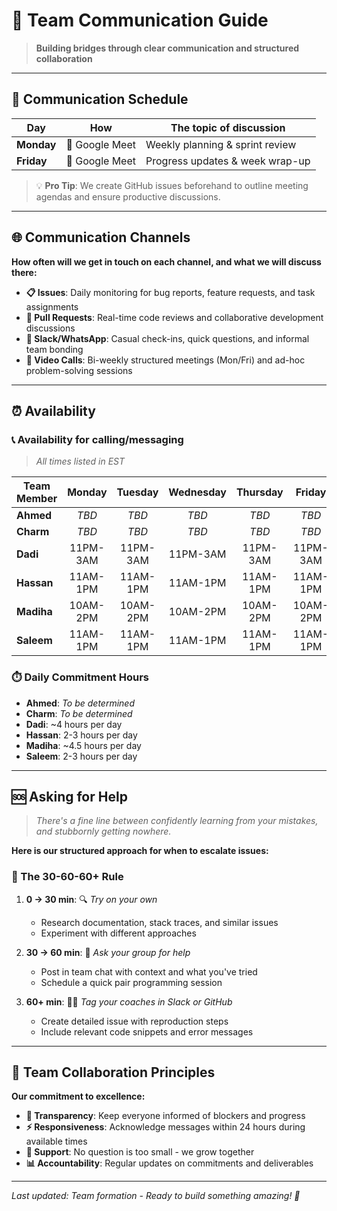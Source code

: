 <!--
    this template is for inspiration, feel free to change it however you like!
    Careful! be sure to protect your privacy when filling out this document
        everything you write here will be public
        so share only what you are comfortable sharing online
        you can share the rest in confidence with you group by another channel
-->

# 🤝 Team Communication Guide

> **Building bridges through clear communication and structured collaboration**

---

## 📅 Communication Schedule

| Day | How | The topic of discussion |
| --- | :-: | ----------------------- |
| **Monday** | 🎥 Google Meet | Weekly planning & sprint review |
| **Friday** | 🎥 Google Meet | Progress updates & week wrap-up |

> 💡 **Pro Tip**: We create GitHub issues beforehand to outline meeting agendas and ensure productive discussions.

---

## 🌐 Communication Channels

**How often will we get in touch on each channel, and what we will discuss there:**

- **📋 Issues**: Daily monitoring for bug reports, feature requests, and task assignments
- **🔄 Pull Requests**: Real-time code reviews and collaborative development discussions  
- **💬 Slack/WhatsApp**: Casual check-ins, quick questions, and informal team bonding
- **🎥 Video Calls**: Bi-weekly structured meetings (Mon/Fri) and ad-hoc problem-solving sessions

---

## ⏰ Availability

### 📞 Availability for calling/messaging 
> *All times listed in EST*

| Team Member | Monday | Tuesday | Wednesday | Thursday | Friday | Saturday | Sunday |
| ----------- | :----: | :-----: | :-------: | :------: | :----: | :------: | :----: |
| **Ahmed** | *TBD* | *TBD* | *TBD* | *TBD* | *TBD* | *TBD* | *TBD* |
| **Charm** | *TBD* | *TBD* | *TBD* | *TBD* | *TBD* | *TBD* | *TBD* |
| **Dadi** | 11PM-3AM | 11PM-3AM | 11PM-3AM | 11PM-3AM | 11PM-3AM | 11PM-3AM | 11PM-3AM |
| **Hassan** | 11AM-1PM | 11AM-1PM | 11AM-1PM | 11AM-1PM | 11AM-1PM | 11AM-1PM | 11AM-1PM |
| **Madiha** | 10AM-2PM | 10AM-2PM | 10AM-2PM | 10AM-2PM | 10AM-2PM | 8AM-1PM | 8AM-1PM |
| **Saleem** | 11AM-1PM | 11AM-1PM | 11AM-1PM | 11AM-1PM | 11AM-1PM | 11AM-1PM | 11AM-1PM |

### ⏱️ Daily Commitment Hours

- **Ahmed**: *To be determined*
- **Charm**: *To be determined*  
- **Dadi**: ~4 hours per day
- **Hassan**: 2-3 hours per day
- **Madiha**: ~4.5 hours per day
- **Saleem**: 2-3 hours per day

---

## 🆘 Asking for Help

> *There's a fine line between confidently learning from your mistakes, and stubbornly getting nowhere.*

**Here is our structured approach for when to escalate issues:**

### 🎯 The 30-60-60+ Rule

1. **0 → 30 min**: 🔍 *Try on your own*
   - Research documentation, stack traces, and similar issues
   - Experiment with different approaches

2. **30 → 60 min**: 👥 *Ask your group for help*
   - Post in team chat with context and what you've tried
   - Schedule a quick pair programming session

3. **60+ min**: 🏃‍♂️ *Tag your coaches in Slack or GitHub*
   - Create detailed issue with reproduction steps
   - Include relevant code snippets and error messages

---

## 🎯 Team Collaboration Principles

**Our commitment to excellence:**

- **🔄 Transparency**: Keep everyone informed of blockers and progress
- **⚡ Responsiveness**: Acknowledge messages within 24 hours during available times  
- **🤝 Support**: No question is too small - we grow together
- **📊 Accountability**: Regular updates on commitments and deliverables

---

*Last updated: Team formation - Ready to build something amazing! 🚀*
